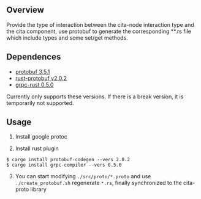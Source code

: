 ##  Overview

Provide the type of interaction between the cita-node 
interaction type and the cita component, use protobuf 
to generate the corresponding **.rs file which include 
types and some set/get methods.

## Dependences

- [protobuf 3.5.1](https://github.com/google/protobuf/releases)
- [rust-protobuf v2.0.2](https://github.com/stepancheg/rust-protobuf)
- [grpc-rust 0.5.0](https://github.com/stepancheg/grpc-rust)

Currently only supports these versions. If there is a break version, 
it is temporarily not supported.

## Usage

1. Install google protoc

2. Install rust plugin

```
$ cargo install protobuf-codegen --vers 2.0.2
$ cargo install grpc-compiler --vers 0.5.0
```

3. You can start modifying `./src/proto/*.proto`
and use `./create_protobuf.sh` regenerate `*.rs`,
finally synchronized to the cita-proto library
